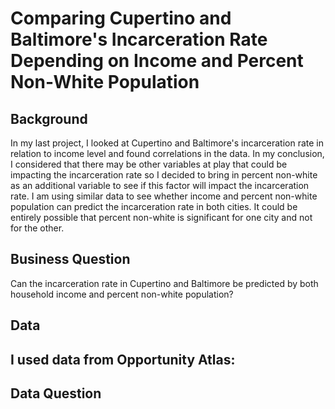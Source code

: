 # Comparing Cupertino and Baltimore's Incarceration Rate Depending on Income and Percent Non-White Population
## Background
In my last project, I looked at Cupertino and Baltimore's incarceration rate in relation to income level and found correlations in the data. In my conclusion, I considered that there may be other variables at play that could be impacting the incarceration rate so I decided to bring in percent non-white as an additional variable to see if this factor will impact the incarceration rate. I am using similar data to see whether income and percent non-white population can predict the incarceration rate in both cities. It could be entirely possible that percent non-white is significant for one city and not for the other.
## Business Question
Can the incarceration rate in Cupertino and Baltimore be predicted by both household income and percent non-white population?
## Data
I used data from Opportunity Atlas:
 - 
## Data Question
